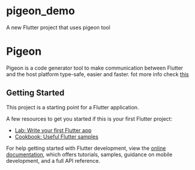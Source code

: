 # pigeon_demo

A new Flutter project that uses pigeon tool

# Pigeon

Pigeon is a code generator tool to make communication between Flutter and the
host platform type-safe, easier and faster.
fot more info check [this](https://pub.dev/packages/pigeon)


## Getting Started

This project is a starting point for a Flutter application.

A few resources to get you started if this is your first Flutter project:

- [Lab: Write your first Flutter app](https://docs.flutter.dev/get-started/codelab)
- [Cookbook: Useful Flutter samples](https://docs.flutter.dev/cookbook)

For help getting started with Flutter development, view the
[online documentation](https://docs.flutter.dev/), which offers tutorials,
samples, guidance on mobile development, and a full API reference.
